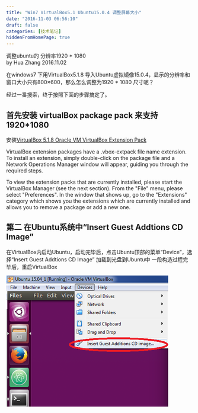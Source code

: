 ```yaml
---
title: "Win7 VirtualBox5.1 Ubuntu15.0.4 调整屏幕大小"
date: "2016-11-03 06:56:10"
draft: false
categories: [技术笔记]
hiddenFromHomePage: true
---
```

调整ubuntu的 分辨率1920 * 1080  
by Hua Zhang  2016.11.02

在windows7 下用VirtualBox5.1.8 导入Ubuntu虚拟镜像15.0.4，显示的分辨率和窗口大小只有800×600，那么怎么调整为1920 * 1080  尺寸呢？

经过一番搜索，终于按照下面的步骤搞定了。

## 首先安装 virtualBox package pack  来支持1920*1080  
安装[VirtualBox 5.1.8 Oracle VM VirtualBox Extension Pack](https://www.virtualbox.org/wiki/Downloads)

VirtualBox extension packages have a .vbox-extpack file name extension. To install an extension, simply double-click on the package file and a Network Operations Manager window will appear, guiding you through the required steps.

To view the extension packs that are currently installed, please start the VirtualBox Manager (see the next section). From the "File" menu, please select "Preferences". In the window that shows up, go to the "Extensions" category which shows you the extensions which are currently installed and allows you to remove a package or add a new one.


## 第二 在Ubuntu系统中“Insert Guest Addtions CD Image”
 在VirtualBox内启动Ubuntu，启动完毕后，点击Ubuntu顶部的菜单“Device”，选择“Insert Guest Addtions CD Image” 加载到光盘到Ubuntu中
一段构造过程完毕后，重启VirtualBox


![ubuntu-virtualBox-setting.png](/images/技术笔记/1647554-dc0da2e44703b635.png)
